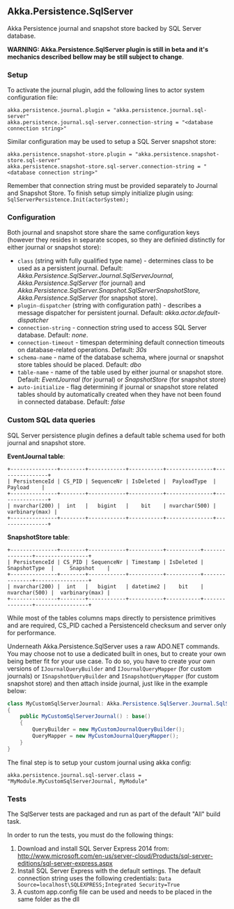 ## Akka.Persistence.SqlServer

Akka Persistence journal and snapshot store backed by SQL Server database.

**WARNING: Akka.Persistence.SqlServer plugin is still in beta and it's mechanics described bellow may be still subject to change**.

### Setup

To activate the journal plugin, add the following lines to actor system configuration file:

```
akka.persistence.journal.plugin = "akka.persistence.journal.sql-server"
akka.persistence.journal.sql-server.connection-string = "<database connection string>"
```

Similar configuration may be used to setup a SQL Server snapshot store:

```
akka.persistence.snapshot-store.plugin = "akka.persistence.snapshot-store.sql-server"
akka.persistence.snapshot-store.sql-server.connection-string = "<database connection string>"
```

Remember that connection string must be provided separately to Journal and Snapshot Store. To finish setup simply initialize plugin using: `SqlServerPersistence.Init(actorSystem);`

### Configuration

Both journal and snapshot store share the same configuration keys (however they resides in separate scopes, so they are definied distinctly for either journal or snapshot store):

- `class` (string with fully qualified type name) - determines class to be used as a persistent journal. Default: *Akka.Persistence.SqlServer.Journal.SqlServerJournal, Akka.Persistence.SqlServer* (for journal) and *Akka.Persistence.SqlServer.Snapshot.SqlServerSnapshotStore, Akka.Persistence.SqlServer* (for snapshot store).
- `plugin-dispatcher` (string with configuration path) - describes a message dispatcher for persistent journal. Default: *akka.actor.default-dispatcher*
- `connection-string` - connection string used to access SQL Server database. Default: *none*.
- `connection-timeout` - timespan determining default connection timeouts on database-related operations. Default: *30s*
- `schema-name` - name of the database schema, where journal or snapshot store tables should be placed. Default: *dbo*
- `table-name` - name of the table used by either journal or snapshot store. Default: *EventJournal* (for journal) or *SnapshotStore* (for snapshot store)
- `auto-initialize` - flag determining if journal or snapshot store related tables should by automatically created when they have not been found in connected database. Default: *false*

### Custom SQL data queries

SQL Server persistence plugin defines a default table schema used for both journal and snapshot store.

**EventJournal table**:

    +---------------+--------+------------+-----------+---------------+----------------+
    | PersistenceId | CS_PID | SequenceNr | IsDeleted |  PayloadType  |     Payload    |
    +---------------+--------+------------+-----------+---------------+----------------+
    | nvarchar(200) |  int   |   bigint   |    bit    | nvarchar(500) | varbinary(max) |
    +---------------+--------+------------+-----------+---------------+----------------+
 
**SnapshotStore table**:
 
    +---------------+--------+------------+-----------+-----------+---------------+-----------------+
    | PersistenceId | CS_PID | SequenceNr | Timestamp | IsDeleted | SnapshotType  |     Snapshot    |
    +---------------+--------+------------+-----------+-----------+---------------+-----------------+
    | nvarchar(200) |  int   |   bigint   | datetime2 |    bit    | nvarchar(500) |  varbinary(max) |
    +---------------+--------+------------+-----------+-----------+---------------+-----------------+

While most of the tables columns maps directly to persistence primitives and are required, CS_PID cached a PersistenceId checksum and server only for performance.

Underneath Akka.Persistence.SqlServer uses a raw ADO.NET commands. You may choose not to use a dedicated built in ones, but to create your own being better fit for your use case. To do so, you have to create your own versions of `IJournalQueryBuilder` and `IJournalQueryMapper` (for custom journals) or `ISnapshotQueryBuilder` and `ISnapshotQueryMapper` (for custom snapshot store) and then attach inside journal, just like in the example below:

```csharp
class MyCustomSqlServerJournal: Akka.Persistence.SqlServer.Journal.SqlServerJournal 
{
    public MyCustomSqlServerJournal() : base() 
    {
        QueryBuilder = new MyCustomJournalQueryBuilder();
        QueryMapper = new MyCustomJournalQueryMapper();
    }
}
```

The final step is to setup your custom journal using akka config:

```
akka.persistence.journal.sql-server.class = "MyModule.MyCustomSqlServerJournal, MyModule"
```
### Tests

The SqlServer tests are packaged and run as part of the default "All" build task.

In order to run the tests, you must do the following things:

1. Download and install SQL Server Express 2014 from: http://www.microsoft.com/en-us/server-cloud/Products/sql-server-editions/sql-server-express.aspx
2. Install SQL Server Express with the default settings.  The default connection string uses the following credentials: `Data Source=localhost\SQLEXPRESS;Integrated Security=True`
3. A custom app.config file can be used and needs to be placed in the same folder as the dll